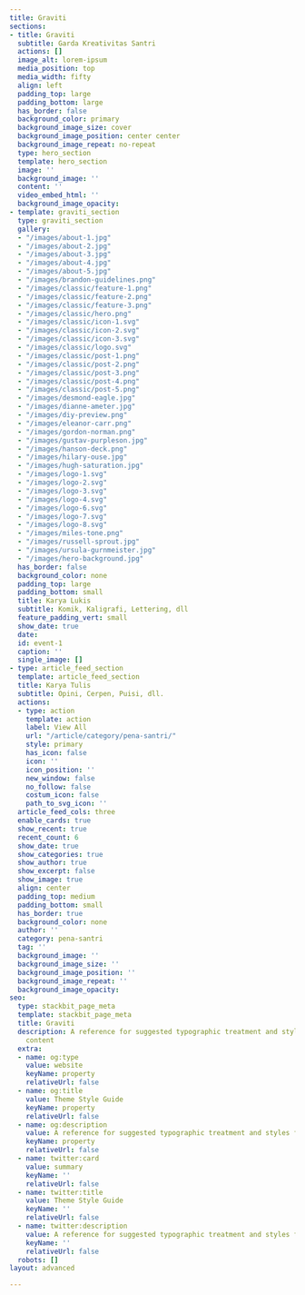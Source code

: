 ```yaml
---
title: Graviti
sections:
- title: Graviti
  subtitle: Garda Kreativitas Santri
  actions: []
  image_alt: lorem-ipsum
  media_position: top
  media_width: fifty
  align: left
  padding_top: large
  padding_bottom: large
  has_border: false
  background_color: primary
  background_image_size: cover
  background_image_position: center center
  background_image_repeat: no-repeat
  type: hero_section
  template: hero_section
  image: ''
  background_image: ''
  content: ''
  video_embed_html: ''
  background_image_opacity: 
- template: graviti_section
  type: graviti_section
  gallery:
  - "/images/about-1.jpg"
  - "/images/about-2.jpg"
  - "/images/about-3.jpg"
  - "/images/about-4.jpg"
  - "/images/about-5.jpg"
  - "/images/brandon-guidelines.png"
  - "/images/classic/feature-1.png"
  - "/images/classic/feature-2.png"
  - "/images/classic/feature-3.png"
  - "/images/classic/hero.png"
  - "/images/classic/icon-1.svg"
  - "/images/classic/icon-2.svg"
  - "/images/classic/icon-3.svg"
  - "/images/classic/logo.svg"
  - "/images/classic/post-1.png"
  - "/images/classic/post-2.png"
  - "/images/classic/post-3.png"
  - "/images/classic/post-4.png"
  - "/images/classic/post-5.png"
  - "/images/desmond-eagle.jpg"
  - "/images/dianne-ameter.jpg"
  - "/images/diy-preview.png"
  - "/images/eleanor-carr.png"
  - "/images/gordon-norman.png"
  - "/images/gustav-purpleson.jpg"
  - "/images/hanson-deck.png"
  - "/images/hilary-ouse.jpg"
  - "/images/hugh-saturation.jpg"
  - "/images/logo-1.svg"
  - "/images/logo-2.svg"
  - "/images/logo-3.svg"
  - "/images/logo-4.svg"
  - "/images/logo-6.svg"
  - "/images/logo-7.svg"
  - "/images/logo-8.svg"
  - "/images/miles-tone.png"
  - "/images/russell-sprout.jpg"
  - "/images/ursula-gurnmeister.jpg"
  - "/images/hero-background.jpg"
  has_border: false
  background_color: none
  padding_top: large
  padding_bottom: small
  title: Karya Lukis
  subtitle: Komik, Kaligrafi, Lettering, dll
  feature_padding_vert: small
  show_date: true
  date: 
  id: event-1
  caption: ''
  single_image: []
- type: article_feed_section
  template: article_feed_section
  title: Karya Tulis
  subtitle: Opini, Cerpen, Puisi, dll.
  actions:
  - type: action
    template: action
    label: View All
    url: "/article/category/pena-santri/"
    style: primary
    has_icon: false
    icon: ''
    icon_position: ''
    new_window: false
    no_follow: false
    costum_icon: false
    path_to_svg_icon: ''
  article_feed_cols: three
  enable_cards: true
  show_recent: true
  recent_count: 6
  show_date: true
  show_categories: true
  show_author: true
  show_excerpt: false
  show_image: true
  align: center
  padding_top: medium
  padding_bottom: small
  has_border: true
  background_color: none
  author: ''
  category: pena-santri
  tag: ''
  background_image: ''
  background_image_size: ''
  background_image_position: ''
  background_image_repeat: ''
  background_image_opacity: 
seo:
  type: stackbit_page_meta
  template: stackbit_page_meta
  title: Graviti
  description: A reference for suggested typographic treatment and styles for your
    content
  extra:
  - name: og:type
    value: website
    keyName: property
    relativeUrl: false
  - name: og:title
    value: Theme Style Guide
    keyName: property
    relativeUrl: false
  - name: og:description
    value: A reference for suggested typographic treatment and styles for your content
    keyName: property
    relativeUrl: false
  - name: twitter:card
    value: summary
    keyName: ''
    relativeUrl: false
  - name: twitter:title
    value: Theme Style Guide
    keyName: ''
    relativeUrl: false
  - name: twitter:description
    value: A reference for suggested typographic treatment and styles for your content
    keyName: ''
    relativeUrl: false
  robots: []
layout: advanced

---
```

